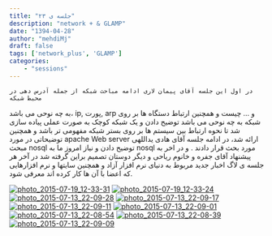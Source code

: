 ```yaml
---
title: "جلسه ی ۲۳"
description: "network + & GLAMP"
date: "1394-04-28"
author: "mehdiMj"
draft: false
tags: ['network_plus', 'GLAMP']
categories:
    - "sessions"
---
```

    در اول این جلسه آقای پیمان لاری ادامه مباحث شبکه از جمله آدرس دهی در محیط شبکه
به چه نوحی می باشد، ip, پورت, arp و … چیست و همچنین ارتباط دستگاه ها بر روی
شبکه به چه نوحی می باشد توضیح دادن و یک شبکه کوچک به صورت عملی پیاده سازی شد
تا نحوه ارتباط بین سیستم ها بر روی بستر شبکه مفهومی تر باشد و همچنین توضیحاتی
در مورد apache Web server ارائه شد، در ادامه جلسه آقای هادی یداللهی مبحث nosql
توضیح دادن و نیاز امروز ما به nosql مورد بحث قرار دادند . و در اخر به پیشنهاد
آقای جفره و خانوم ریاحی و دیگر دوستان تصمیم براین گرفته شد در آخر هر جلسه ی
لاگ اخبار جدید مربوط به دنیای نرم افزار آزاد و همچنین سایتها و نرم افزارهایی
که اعضا با آن ها کار کرده اند معرفی شود.

[![photo_2015-07-19_12-33-31](../../img/818b5718-fdbb-11e6-86dd-a088b4d860141488289245.54836.jpg)](img/818b5718-fdbb-11e6-86dd-a088b4d860141488289245.54836.jpg)
[![photo_2015-07-19_12-33-24](../../img/818b5a4c-fdbb-11e6-86dd-a088b4d860141488289245.5484228.jpg)](img/818b5a4c-fdbb-11e6-86dd-a088b4d860141488289245.5484228.jpg)
[![photo_2015-07-13_22-09-28](../../img/818b5c54-fdbb-11e6-86dd-a088b4d860141488289245.5484722.jpg)](img/818b5c54-fdbb-11e6-86dd-a088b4d860141488289245.5484722.jpg)
[![photo_2015-07-13_22-09-17](../../img/818b5e48-fdbb-11e6-86dd-a088b4d860141488289245.5485215.jpg)](img/818b5e48-fdbb-11e6-86dd-a088b4d860141488289245.5485215.jpg)
[![photo_2015-07-13_22-09-11](../../img/818b601e-fdbb-11e6-86dd-a088b4d860141488289245.548568.jpg)](img/818b601e-fdbb-11e6-86dd-a088b4d860141488289245.548568.jpg)
[![photo_2015-07-13_22-09-01](../../img/818b61ea-fdbb-11e6-86dd-a088b4d860141488289245.5486145.jpg)](../../img/818b61ea-fdbb-11e6-86dd-a088b4d860141488289245.5486145.jpg)
[![photo_2015-07-13_22-08-54](../../img/818b63b6-fdbb-11e6-86dd-a088b4d860141488289245.5486605.jpg)](img/818b63b6-fdbb-11e6-86dd-a088b4d860141488289245.5486605.jpg)
[![photo_2015-07-13_22-08-39](../../img/818b6582-fdbb-11e6-86dd-a088b4d860141488289245.5487065.jpg)](img/818b6582-fdbb-11e6-86dd-a088b4d860141488289245.5487065.jpg)
[![photo_2015-07-13_22-09-09](../../img/818b674e-fdbb-11e6-86dd-a088b4d860141488289245.548752.jpg)](img/818b674e-fdbb-11e6-86dd-a088b4d860141488289245.548752.jpg)
